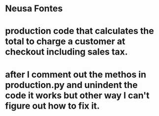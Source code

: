 # Neusa Fontes
# production code that calculates the total to charge a customer at checkout including sales tax.
# after I comment out the methos in production.py and unindent the code it works but other way I can't figure out how to fix it.
